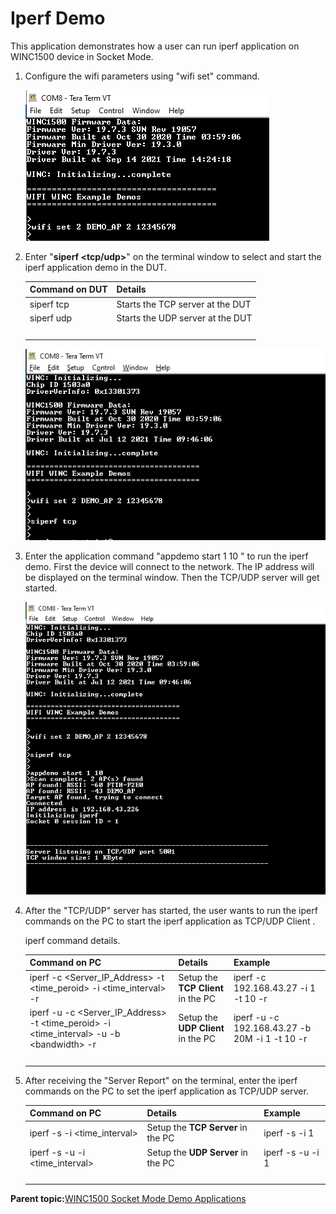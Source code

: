 # Iperf Demo

This application demonstrates how a user can run iperf application on WINC1500 device in Socket Mode.

1.  Configure the wifi parameters using "wifi set" command.

    ![wifi_config](GUID-3C9CE2F8-D348-4ECA-8DB9-1C6988EBFB37-low.png)

2.  Enter "**siperf <tcp/udp\>**" on the terminal window to select and start the iperf application demo in the DUT.

    |Command on DUT|Details|
    |--------------|-------|
    |siperf tcp|Starts the TCP server at the DUT|
    |siperf udp|Starts the UDP server at the DUT|
    | |

    ![siperf_tcp](GUID-E1AB5947-B7A9-41E4-9B88-88452C772D15-low.png)

3.  Enter the application command "appdemo start 1 10 " to run the iperf demo. First the device will connect to the network. The IP address will be displayed on the terminal window. Then the TCP/UDP server will get started.

    ![iperf_tcp_start](GUID-C73C71FC-5A9F-4517-9029-AB2F72BBA792-low.png)

4.  After the "TCP/UDP" server has started, the user wants to run the iperf commands on the PC to start the iperf application as TCP/UDP Client .

    iperf command details.

    |Command on PC|Details|Example|
    |-------------|-------|-------|
    |iperf -c <Server\_IP\_Address\> -t <time\_peroid\> -i <time\_interval\> -r|Setup the **TCP Client** in the PC|iperf -c 192.168.43.27 -i 1 -t 10 -r|
    |iperf -u -c <Server\_IP\_Address\> -t <time\_peroid\> -i <time\_interval\> -u -b <bandwidth\> -r|Setup the **UDP Client** in the PC|iperf -u -c 192.168.43.27 -b 20M -i 1 -t 10 -r|
    | |

5.  After receiving the "Server Report" on the terminal, enter the iperf commands on the PC to set the iperf application as TCP/UDP server.

    |Command on PC|Details|Example|
    |-------------|-------|-------|
    |iperf -s -i <time\_interval\>|Setup the **TCP Server** in the PC|iperf -s -i 1|
    |iperf -s -u -i <time\_interval\>|Setup the **UDP Server** in the PC|iperf -s -u -i 1|
    | |


**Parent topic:**[WINC1500 Socket Mode Demo Applications](GUID-52D24502-1FE3-473D-9DA1-624A4E26166B.md)

